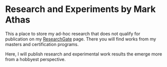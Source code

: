 # Research and Experiments by Mark Athas

This a place to store my ad-hoc research that does not qualify for publication on my [ResearchGate](https://www.researchgate.net/profile/Mark-Athas/research) page.  There you will find works from my masters and certification programs.  

Here, I will publish research and experimental work results the emerge more from a hobbyest perspective.
